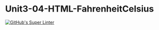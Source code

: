 # Unit3-04-HTML-FahrenheitCelsius
[![GitHub's Super Linter](https://github.com/ICS2O-Programming-MariaG/Unit3-04-HTML-FahrenheitCelsius/workflows/GitHub's%20Super%20Linter/badge.svg)](https://github.com/ICS2O-Programming-MariaG/Unit3-04-HTML-FahrenheitCelsius/actions)
